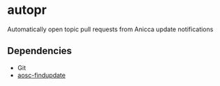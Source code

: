 autopr
===

Automatically open topic pull requests from Anicca update notifications 

Dependencies
---

- Git
- [aosc-findupdate](https://github.com/AOSC-Dev/aosc-findupdate)
